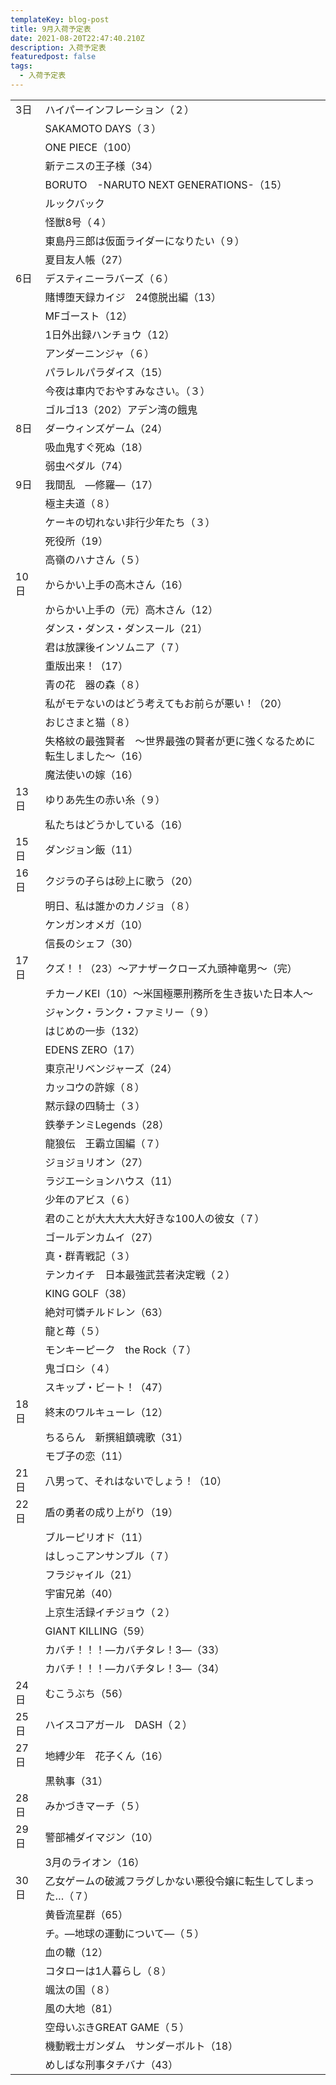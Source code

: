 ```yaml
---
templateKey: blog-post
title: 9月入荷予定表
date: 2021-08-20T22:47:40.210Z
description: 入荷予定表
featuredpost: false
tags:
  - 入荷予定表
---
```

|                        |                                        |
| ---------------------- | -------------------------------------- |
| <!--StartFragment-->3日 | ハイパーインフレーション（２）                        |
| 　                      | SAKAMOTO DAYS（３）                       |
| 　                      | ONE PIECE（100）                         |
| 　                      | 新テニスの王子様（34）                           |
| 　                      | BORUTO　-NARUTO NEXT GENERATIONS-（15）   |
| 　                      | ルックバック                                 |
| 　                      | 怪獣8号（４）                                |
| 　                      | 東島丹三郎は仮面ライダーになりたい（９）                   |
| 　                      | 夏目友人帳（27）                              |
| 6日                     | デスティニーラバーズ（６）                          |
| 　                      | 賭博堕天録カイジ　24億脱出編（13）                    |
| 　                      | MFゴースト（12）                             |
| 　                      | 1日外出録ハンチョウ（12）                         |
| 　                      | アンダーニンジャ（６）                            |
| 　                      | パラレルパラダイス（15）                          |
| 　                      | 今夜は車内でおやすみなさい。（３）                      |
| 　                      | ゴルゴ13（202）アデン湾の餓鬼                      |
| 8日                     | ダーウィンズゲーム（24）                          |
| 　                      | 吸血鬼すぐ死ぬ（18）                            |
| 　                      | 弱虫ペダル（74）                              |
| 9日                     | 我間乱　―修羅―（17）                           |
| 　                      | 極主夫道（８）                                |
| 　                      | ケーキの切れない非行少年たち（３）                      |
| 　                      | 死役所（19）                                |
| 　                      | 高嶺のハナさん（５）                             |
| 10日                    | からかい上手の高木さん（16）                        |
| 　                      | からかい上手の（元）高木さん（12）                     |
| 　                      | ダンス・ダンス・ダンスール（21）                      |
| 　                      | 君は放課後インソムニア（７）                         |
| 　                      | 重版出来！（17）                              |
| 　                      | 青の花　器の森（８）                             |
| 　                      | 私がモテないのはどう考えてもお前らが悪い！（20）              |
| 　                      | おじさまと猫（８）                              |
| 　                      | 失格紋の最強賢者　～世界最強の賢者が更に強くなるために転生しました～（16） |
| 　                      | 魔法使いの嫁（16）                             |
| 13日                    | ゆりあ先生の赤い糸（９）                           |
| 　                      | 私たちはどうかしている（16）                        |
| 15日                    | ダンジョン飯（11）                             |
| 16日                    | クジラの子らは砂上に歌う（20）                       |
| 　                      | 明日、私は誰かのカノジョ（８）                        |
| 　                      | ケンガンオメガ（10）                            |
| 　                      | 信長のシェフ（30）                             |
| 17日                    | クズ！！（23）～アナザークローズ九頭神竜男～（完）             |
| 　                      | チカーノKEI（10）～米国極悪刑務所を生き抜いた日本人～          |
| 　                      | ジャンク・ランク・ファミリー（９）                      |
| 　                      | はじめの一歩（132）                            |
| 　                      | EDENS ZERO（17）                         |
| 　                      | 東京卍リベンジャーズ（24）                         |
| 　                      | カッコウの許嫁（８）                             |
| 　                      | 黙示録の四騎士（３）                             |
| 　                      | 鉄拳チンミLegends（28）                       |
| 　                      | 龍狼伝　王霸立国編（７）                           |
| 　                      | ジョジョリオン（27）                            |
| 　                      | ラジエーションハウス（11）                         |
| 　                      | 少年のアビス（６）                              |
| 　                      | 君のことが大大大大大好きな100人の彼女（７）                |
| 　                      | ゴールデンカムイ（27）                           |
| 　                      | 真・群青戦記（３）                              |
| 　                      | テンカイチ　日本最強武芸者決定戦（２）                    |
| 　                      | KING GOLF（38）                          |
| 　                      | 絶対可憐チルドレン（63）                          |
| 　                      | 龍と苺（５）                                 |
| 　                      | モンキーピーク　the Rock（７）                    |
| 　                      | 鬼ゴロシ（４）                                |
| 　                      | スキップ・ビート！（47）                          |
| 18日                    | 終末のワルキューレ（12）                          |
| 　                      | ちるらん　新撰組鎮魂歌（31）                        |
| 　                      | モブ子の恋（11）                              |
| 21日                    | 八男って、それはないでしょう！（10）                    |
| 22日                    | 盾の勇者の成り上がり（19）                         |
| 　                      | ブルーピリオド（11）                            |
| 　                      | はしっこアンサンブル（７）                          |
| 　                      | フラジャイル（21）                             |
| 　                      | 宇宙兄弟（40）                               |
| 　                      | 上京生活録イチジョウ（２）                          |
| 　                      | GIANT KILLING（59）                      |
| 　                      | カバチ！！！―カバチタレ！3―（33）                    |
| 　                      | カバチ！！！―カバチタレ！3―（34）                    |
| 24日                    | むこうぶち（56）                              |
| 25日                    | ハイスコアガール　DASH（２）                       |
| 27日                    | 地縛少年　花子くん（16）                          |
| 　                      | 黒執事（31）                                |
| 28日                    | みかづきマーチ（５）                             |
| 29日                    | 警部補ダイマジン（10）                           |
| 　                      | 3月のライオン（16）                            |
| 30日                    | 乙女ゲームの破滅フラグしかない悪役令嬢に転生してしまった…（７）       |
| 　                      | 黄昏流星群（65）                              |
| 　                      | チ。―地球の運動について―（５）                       |
| 　                      | 血の轍（12）                                |
| 　                      | コタローは1人暮らし（８）                          |
| 　                      | 颯汰の国（８）                                |
| 　                      | 風の大地（81）                               |
| 　                      | 空母いぶきGREAT GAME（５）                     |
| 　                      | 機動戦士ガンダム　サンダーボルト（18）                   |
| 　                      | めしばな刑事タチバナ（43）<!--EndFragment-->       |